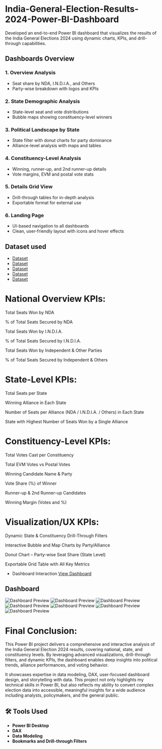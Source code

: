 # India-General-Election-Results-2024-Power-BI-Dashboard
Developed an end-to-end Power BI dashboard that visualizes the results of the India General Elections 2024 using dynamic charts, KPIs, and drill-through capabilities.
##  Dashboards Overview

### 1. Overview Analysis
- Seat share by NDA, I.N.D.I.A., and Others
- Party-wise breakdown with logos and KPIs

### 2. State Demographic Analysis
- State-level seat and vote distributions
- Bubble maps showing constituency-level winners

### 3. Political Landscape by State
- State filter with donut charts for party dominance
- Alliance-level analysis with maps and tables

### 4. Constituency-Level Analysis
- Winning, runner-up, and 2nd runner-up details
- Vote margins, EVM and postal vote stats

### 5. Details Grid View
- Drill-through tables for in-depth analysis
- Exportable format for external use

### 6. Landing Page
- UI-based navigation to all dashboards
- Clean, user-friendly layout with icons and hover effects
## Dataset used
- <a href="https://github.com/aksh976/India-General-Election-Results-2024-Power-BI-Dashboard/blob/main/constituencywise_details.csv">Dataset</a>
- <a href="https://github.com/aksh976/India-General-Election-Results-2024-Power-BI-Dashboard/blob/main/constituencywise_results.csv">Dataset</a>
- <a href="https://github.com/aksh976/India-General-Election-Results-2024-Power-BI-Dashboard/blob/main/partywise_results.csv">Dataset</a>
- <a href="https://github.com/aksh976/India-General-Election-Results-2024-Power-BI-Dashboard/blob/main/states.csv">Dataset</a>
- <a href="https://github.com/aksh976/India-General-Election-Results-2024-Power-BI-Dashboard/blob/main/statewise_results.csv">Dataset</a>

# National Overview KPIs:
Total Seats Won by NDA

% of Total Seats Secured by NDA

Total Seats Won by I.N.D.I.A.

% of Total Seats Secured by I.N.D.I.A.

Total Seats Won by Independent & Other Parties

% of Total Seats Secured by Independent & Others

# State-Level KPIs:
Total Seats per State

Winning Alliance in Each State

Number of Seats per Alliance (NDA / I.N.D.I.A. / Others) in Each State

State with Highest Number of Seats Won by a Single Alliance

# Constituency-Level KPIs:
Total Votes Cast per Constituency

Total EVM Votes vs Postal Votes

Winning Candidate Name & Party

Vote Share (%) of Winner

Runner-up & 2nd Runner-up Candidates

Winning Margin (Votes and %)

# Visualization/UX KPIs:
Dynamic State & Constituency Drill-Through Filters

Interactive Bubble and Map Charts by Party/Alliance

Donut Chart – Party-wise Seat Share (State Level)

Exportable Grid Table with All Key Metrics

- Dashboard Interaction <a href="https://github.com/aksh976/India-General-Election-Results-2024-Power-BI-Dashboard/blob/main/Election%20Analysis.pbix">View Dashboard</a>
## Dashboard
![Dashboard Preview](https://github.com/aksh976/India-General-Election-Results-2024-Power-BI-Dashboard/blob/main/Screenshot%202025-07-21%20165552.png)
![Dashboard Preview](https://github.com/aksh976/India-General-Election-Results-2024-Power-BI-Dashboard/blob/main/Screenshot%202025-07-21%20165622.png)
![Dashboard Preview](https://github.com/aksh976/India-General-Election-Results-2024-Power-BI-Dashboard/blob/main/Screenshot%202025-07-21%20165649.png)
![Dashboard Preview](https://github.com/aksh976/India-General-Election-Results-2024-Power-BI-Dashboard/blob/main/Screenshot%202025-07-21%20165713.png)
![Dashboard Preview](https://github.com/aksh976/India-General-Election-Results-2024-Power-BI-Dashboard/blob/main/Screenshot%202025-07-21%20165731.png)
![Dashboard Preview](https://github.com/aksh976/India-General-Election-Results-2024-Power-BI-Dashboard/blob/main/Screenshot%202025-07-21%20165731.png)
![Dashboard Preview](https://github.com/aksh976/India-General-Election-Results-2024-Power-BI-Dashboard/blob/main/Screenshot%202025-07-21%20165747.png)


# Final Conclusion:
This Power BI project delivers a comprehensive and interactive analysis of the India General Election 2024 results, covering national, state, and constituency levels. By leveraging advanced visualizations, drill-through filters, and dynamic KPIs, the dashboard enables deep insights into political trends, alliance performances, and voting behavior.

It showcases expertise in data modeling, DAX, user-focused dashboard design, and storytelling with data. This project not only highlights my technical skills in Power BI, but also reflects my ability to convert complex election data into accessible, meaningful insights for a wide audience including analysts, policymakers, and the general public.











## 🛠️ Tools Used
- **Power BI Desktop**
- **DAX**
- **Data Modeling**
- **Bookmarks and Drill-through Filters**
